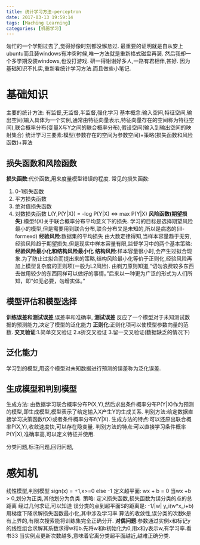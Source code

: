 ```yaml
---
title: 统计学习方法-perceptron
date: 2017-03-13 19:59:14
tags: [Maching Learning]
categories: [机器学习]
---
```

匆忙的一个学期过去了,觉得好像时刻都没懈怠过. 最重要的证明就是自从安上ubuntu而且装windows有冲突时候,唯一方法就是重新格式磁盘再装.
然后我却一个多学期没装windows,也没打游戏.
研一得谢谢好多人,一路有君相伴,甚好.
因为基础知识不扎实,重新看统计学习方法.而且做些小笔记.

# 基础知识
主要的统计方法: 有监督,无监督,半监督,强化学习
基本概念:输入空间,特征空间,输出空间(输入具体为一个实例,通常由特征向量表示,特征向量存在的空间称为特征空间),联合概率分布(变量X与Y之间的联合概率分布),假设空间(输入到输出空间的映射集合)
统计学习三要素:模型(参数存在的空间为参数空间)+策略(损失函数和风险函数)+算法
## 损失函数和风险函数
__损失函数__:代价函数,用来度量模型错误的程度.
常见的损失函数:
1. 0-1损失函数
2. 平方损失函数
3. 绝对值损失函数
4. 对数损失函数 L(Y,P(Y|X)) = -log P(Y|X)   <=> max P(Y|X)
__风险函数(期望损失)__:模型f(X)关于联合概率分布平均意义下的损失.
学习的目标是选择期望风险最小的模型,但是需要用到联合分布,联合分布又是未知的,所以是病态的(ill-formexd)
__经验风险__:数据集的平均损失
由大数定律得知,当样本容量趋于无穷,经验风险趋于期望损失.但是现实中样本容量有限,监督学习中的两个基本策略:__经验风险最小化和结构风险最小化__
__结构风险__:样本容量很小时,会产生过拟合现象.为了防止过拟合而提出来的策略,结构风险最小化等价于正则化,经验风险再加上模型复杂度的正则项(一般为L2风险).
由剃刀原则知道,“切勿浪费较多东西去做用较少的东西同样可以做好的事情。”后来以一种更为广泛的形式为人们所知，即“如无必要，勿增实体。”
## 模型评估和模型选择
__训练误差和测试误差__,误差率和准确率,
__测试误差__ 反应了一个模型对于未知测试数据的预测能力,决定了模型的泛化能力
__正则化__:正则化项可以使模型参数向量的范数.
__交叉验证__:1.简单交叉验证 2.s折交叉验证 3.留一交叉验证(数据缺乏的情况下)

## 泛化能力
学习到的模型,用这个模型对未知数据进行预测的误差称为泛化误差.

## 生成模型和判别模型
生成方法: 由数据学习联合概率分布P(X,Y),然后求出条件概率分布P(Y|X)作为预测的模型,即生成模型,模型表示了给定输入X产生Y的生成关系.
判别方法:给定数据直接学习决策函数f(X)或者条件概率分布f(Y|X).
生成方法的特点:可以还原出联合概率P(X,Y),收敛速度快,可以存在隐变量.
判别方法的特点:可以直接学习条件概率P(Y|X),准确率高,可以定义特征并使用.

分类问题,标注问题,回归问题,

# 感知机
线性模型,判别模型
sign(x) = +1,x>=0 else -1
定义超平面: wx + b = 0
当wx +b > 0,划分为正类,其他划分为负类.
策略: 定义损失函数,损失函数为误分类的点的总距离
经过几何求证,可以知道 误分类的点到超平面S的距离是:  -1/|w| y_i(w*x_i+b)
用梯度下降求解损失函数最小化,其中涉及学习率
算法的收敛性,误分类的次数k是有上界的,有限次搜索能将训练集完全正确分开.
__对偶问题__:参数通过实例x和标记y的线性组合求解其系数求得w和b.先将w和b初始化为0,用x和y表示w,有学习率.看书33
当实例点更新次数越多,意味着它离分类超平面越近,越难正确分类.
